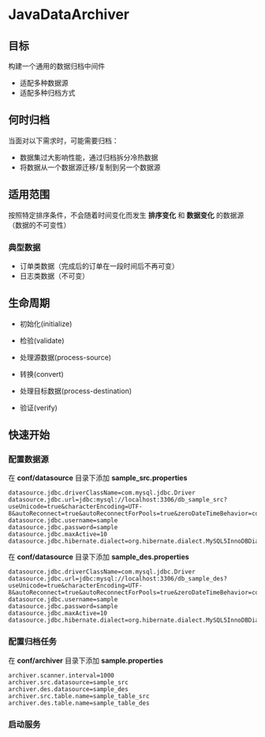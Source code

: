 # JavaDataArchiver

## 目标

构建一个通用的数据归档中间件

- 适配多种数据源
- 适配多种归档方式

## 何时归档

当面对以下需求时，可能需要归档：

- 数据集过大影响性能，通过归档拆分冷热数据
- 将数据从一个数据源迁移/复制到另一个数据源

## 适用范围

按照特定排序条件，不会随着时间变化而发生 **排序变化** 和 **数据变化** 的数据源（数据的不可变性）

### 典型数据

- 订单类数据（完成后的订单在一段时间后不再可变）
- 日志类数据（不可变）

## 生命周期

* 初始化(initialize)

* 检验(validate)

* 处理源数据(process-source)

* 转换(convert)

* 处理目标数据(process-destination)

* 验证(verify)

## 快速开始

### 配置数据源

在 **conf/datasource** 目录下添加 **sample_src.properties**

    datasource.jdbc.driverClassName=com.mysql.jdbc.Driver
    datasource.jdbc.url=jdbc:mysql://localhost:3306/db_sample_src?useUnicode=true&characterEncoding=UTF-8&autoReconnect=true&autoReconnectForPools=true&zeroDateTimeBehavior=convertToNull
    datasource.jdbc.username=sample
    datasource.jdbc.password=sample
    datasource.jdbc.maxActive=10
    datasource.jdbc.hibernate.dialect=org.hibernate.dialect.MySQL5InnoDBDialect

在 **conf/datasource** 目录下添加 **sample_des.properties**

    datasource.jdbc.driverClassName=com.mysql.jdbc.Driver
    datasource.jdbc.url=jdbc:mysql://localhost:3306/db_sample_des?useUnicode=true&characterEncoding=UTF-8&autoReconnect=true&autoReconnectForPools=true&zeroDateTimeBehavior=convertToNull
    datasource.jdbc.username=sample
    datasource.jdbc.password=sample
    datasource.jdbc.maxActive=10
    datasource.jdbc.hibernate.dialect=org.hibernate.dialect.MySQL5InnoDBDialect

### 配置归档任务

在 **conf/archiver** 目录下添加 **sample.properties**

    archiver.scanner.interval=1000
    archiver.src.datasource=sample_src
    archiver.des.datasource=sample_des
    archiver.src.table.name=sample_table_src
    archiver.des.table.name=sample_table_des

### 启动服务

